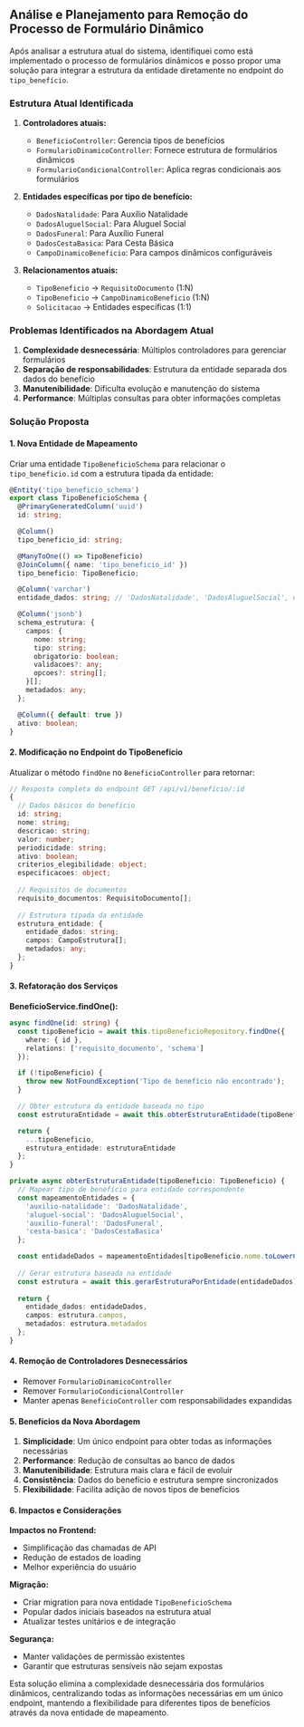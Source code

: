## Análise e Planejamento para Remoção do Processo de Formulário Dinâmico

Após analisar a estrutura atual do sistema, identifiquei como está implementado o processo de formulários dinâmicos e posso propor uma solução para integrar a estrutura da entidade diretamente no endpoint do `tipo_benefício`.

### **Estrutura Atual Identificada**

1. **Controladores atuais:**
   - `BeneficioController`: Gerencia tipos de benefícios
   - `FormularioDinamicoController`: Fornece estrutura de formulários dinâmicos
   - `FormularioCondicionalController`: Aplica regras condicionais aos formulários

2. **Entidades específicas por tipo de benefício:**
   - `DadosNatalidade`: Para Auxílio Natalidade
   - `DadosAluguelSocial`: Para Aluguel Social
   - `DadosFuneral`: Para Auxílio Funeral
   - `DadosCestaBasica`: Para Cesta Básica
   - `CampoDinamicoBeneficio`: Para campos dinâmicos configuráveis

3. **Relacionamentos atuais:**
   - `TipoBeneficio` → `RequisitoDocumento` (1:N)
   - `TipoBeneficio` → `CampoDinamicoBeneficio` (1:N)
   - `Solicitacao` → Entidades específicas (1:1)

### **Problemas Identificados na Abordagem Atual**

1. **Complexidade desnecessária**: Múltiplos controladores para gerenciar formulários
2. **Separação de responsabilidades**: Estrutura da entidade separada dos dados do benefício
3. **Manutenibilidade**: Dificulta evolução e manutenção do sistema
4. **Performance**: Múltiplas consultas para obter informações completas

### **Solução Proposta**

#### **1. Nova Entidade de Mapeamento**
Criar uma entidade `TipoBeneficioSchema` para relacionar o `tipo_beneficio.id` com a estrutura tipada da entidade:

```typescript
@Entity('tipo_beneficio_schema')
export class TipoBeneficioSchema {
  @PrimaryGeneratedColumn('uuid')
  id: string;

  @Column()
  tipo_beneficio_id: string;

  @ManyToOne(() => TipoBeneficio)
  @JoinColumn({ name: 'tipo_beneficio_id' })
  tipo_beneficio: TipoBeneficio;

  @Column('varchar')
  entidade_dados: string; // 'DadosNatalidade', 'DadosAluguelSocial', etc.

  @Column('jsonb')
  schema_estrutura: {
    campos: {
      nome: string;
      tipo: string;
      obrigatorio: boolean;
      validacoes?: any;
      opcoes?: string[];
    }[];
    metadados: any;
  };

  @Column({ default: true })
  ativo: boolean;
}
```

#### **2. Modificação no Endpoint do TipoBeneficio**
Atualizar o método `findOne` no `BeneficioController` para retornar:

```typescript
// Resposta completa do endpoint GET /api/v1/beneficio/:id
{
  // Dados básicos do benefício
  id: string;
  nome: string;
  descricao: string;
  valor: number;
  periodicidade: string;
  ativo: boolean;
  criterios_elegibilidade: object;
  especificacoes: object;
  
  // Requisitos de documentos
  requisito_documentos: RequisitoDocumento[];
  
  // Estrutura tipada da entidade
  estrutura_entidade: {
    entidade_dados: string;
    campos: CampoEstrutura[];
    metadados: any;
  };
}
```

#### **3. Refatoração dos Serviços**

**BeneficioService.findOne():**
```typescript
async findOne(id: string) {
  const tipoBeneficio = await this.tipoBeneficioRepository.findOne({
    where: { id },
    relations: ['requisito_documento', 'schema']
  });

  if (!tipoBeneficio) {
    throw new NotFoundException('Tipo de benefício não encontrado');
  }

  // Obter estrutura da entidade baseada no tipo
  const estruturaEntidade = await this.obterEstruturaEntidade(tipoBeneficio);

  return {
    ...tipoBeneficio,
    estrutura_entidade: estruturaEntidade
  };
}

private async obterEstruturaEntidade(tipoBeneficio: TipoBeneficio) {
  // Mapear tipo de benefício para entidade correspondente
  const mapeamentoEntidades = {
    'auxilio-natalidade': 'DadosNatalidade',
    'aluguel-social': 'DadosAluguelSocial',
    'auxilio-funeral': 'DadosFuneral',
    'cesta-basica': 'DadosCestaBasica'
  };

  const entidadeDados = mapeamentoEntidades[tipoBeneficio.nome.toLowerCase()];
  
  // Gerar estrutura baseada na entidade
  const estrutura = await this.gerarEstruturaPorEntidade(entidadeDados);
  
  return {
    entidade_dados: entidadeDados,
    campos: estrutura.campos,
    metadados: estrutura.metadados
  };
}
```

#### **4. Remoção de Controladores Desnecessários**
- Remover `FormularioDinamicoController`
- Remover `FormularioCondicionalController`
- Manter apenas `BeneficioController` com responsabilidades expandidas

#### **5. Benefícios da Nova Abordagem**

1. **Simplicidade**: Um único endpoint para obter todas as informações necessárias
2. **Performance**: Redução de consultas ao banco de dados
3. **Manutenibilidade**: Estrutura mais clara e fácil de evoluir
4. **Consistência**: Dados do benefício e estrutura sempre sincronizados
5. **Flexibilidade**: Facilita adição de novos tipos de benefícios

#### **6. Impactos e Considerações**

**Impactos no Frontend:**
- Simplificação das chamadas de API
- Redução de estados de loading
- Melhor experiência do usuário

**Migração:**
- Criar migration para nova entidade `TipoBeneficioSchema`
- Popular dados iniciais baseados na estrutura atual
- Atualizar testes unitários e de integração

**Segurança:**
- Manter validações de permissão existentes
- Garantir que estruturas sensíveis não sejam expostas

Esta solução elimina a complexidade desnecessária dos formulários dinâmicos, centralizando todas as informações necessárias em um único endpoint, mantendo a flexibilidade para diferentes tipos de benefícios através da nova entidade de mapeamento.